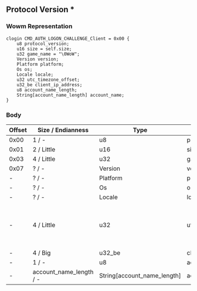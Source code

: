 ## Protocol Version *

### Wowm Representation
```rust,ignore
clogin CMD_AUTH_LOGON_CHALLENGE_Client = 0x00 {
    u8 protocol_version;    
    u16 size = self.size;    
    u32 game_name = "\0WoW";    
    Version version;    
    Platform platform;    
    Os os;    
    Locale locale;    
    u32 utc_timezone_offset;    
    u32_be client_ip_address;    
    u8 account_name_length;    
    String[account_name_length] account_name;    
}

```
### Body
| Offset | Size / Endianness | Type | Name | Description |
| ------ | ----------------- | ---- | ---- | ----------- |
| 0x00 | 1 / - | u8 | protocol_version |  |
| 0x01 | 2 / Little | u16 | size |  |
| 0x03 | 4 / Little | u32 | game_name |  |
| 0x07 | ? / - | Version | version |  |
| - | ? / - | Platform | platform |  |
| - | ? / - | Os | os |  |
| - | ? / - | Locale | locale |  |
| - | 4 / Little | u32 | utc_timezone_offset | Offset in minutes from UTC time. 180 would be UTC+3 |
| - | 4 / Big | u32_be | client_ip_address |  |
| - | 1 / - | u8 | account_name_length |  |
| - | account_name_length / - | String[account_name_length] | account_name |  |
